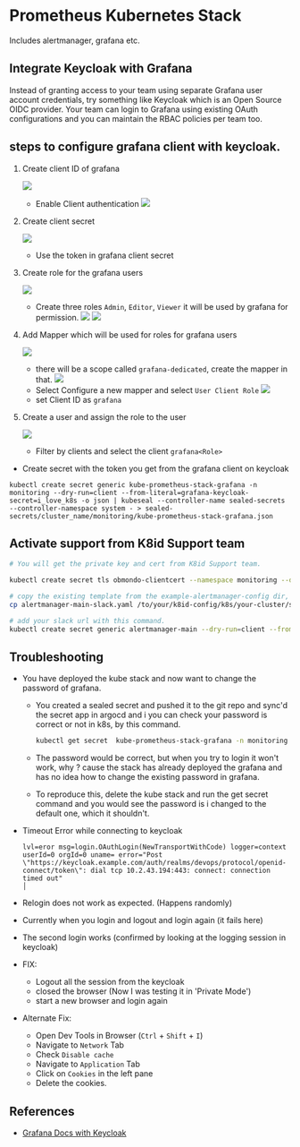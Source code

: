 # Prometheus Kubernetes Stack

Includes alertmanager, grafana etc.

## Integrate Keycloak with Grafana

Instead of granting access to your team using separate Grafana user account credentials, try something like Keycloak
which is an Open Source OIDC provider. Your team can login to Grafana using existing OAuth configurations and you can
maintain the RBAC policies per team too.

## steps to configure grafana client with keycloak.

  1. Create client ID of grafana

      ![](./img/create-client1.png)
      - Enable Client authentication
      ![](./img/create-client2.png)

  2. Create client secret

      ![](./img/create-secret.png)
      - Use the token in grafana client secret
  
  3. Create role for the grafana users
    
      ![](./img/create-role.png)
      - Create three roles `Admin`, `Editor`, `Viewer` it will be used by grafana for permission.
      ![](./img/all-roles.png)
      ![](./img/create-role-admin.png)

  4. Add Mapper which will be used for roles for grafana users
      
      ![](./img/add-mapper.png)
      - there will be a scope called `grafana-dedicated`, create the mapper in that.
      ![](./img/new-mapper.png)
      - Select Configure a new mapper and select `User Client Role`
      ![](./img/mapper-config.png)
      - set Client ID as `grafana`

  5. Create a user and assign the role to the user
  
      ![](./img/roles.png)
      - Filter by clients and select the client `grafana<Role>`
* Create secret with the token you get from the grafana client on keycloak

```console
kubectl create secret generic kube-prometheus-stack-grafana -n monitoring --dry-run=client --from-literal=grafana-keycloak-secret=i_love_k8s -o json | kubeseal --controller-name sealed-secrets --controller-namespace system - > sealed-secrets/cluster_name/monitoring/kube-prometheus-stack-grafana.json
```

  
## Activate support from K8id Support team

```bash
# You will get the private key and cert from K8id Support team.

kubectl create secret tls obmondo-clientcert --namespace monitoring --dry-run=client --key=./private.key --cert=./cert.pem --output=yaml | kubeseal --controller-namespace system --controller-name sealed-secrets --format yaml -
```

```bash
# copy the existing template from the example-alertmanager-config dir, the filename is alertmanager-main
cp alertmanager-main-slack.yaml /to/your/k8id-config/k8s/your-cluster/sealed-secret/monitoring/alertmanager-main.yaml

# add your slack url with this command.
kubectl create secret generic alertmanager-main --dry-run=client --from-literal=slack-url="https://hooks.slack.com/services/lol/my/token" -o yaml | kubeseal --controller-namespace system --controller-name sealed-secrets --format yaml --merge-into alertmanager-main.yaml
```

## Troubleshooting

* You have deployed the kube stack and now want to change the password of grafana.

  * You created a sealed secret and pushed it to the git repo and sync'd the secret app in argocd and i
    you can check your password is correct or not in k8s, by this command.

      ```bash
      kubectl get secret  kube-prometheus-stack-grafana -n monitoring -o jsonpath="{.data.admin-password}" | base64 --decode ; echo
      ```

  * The password would be correct, but when you try to login it won't work, why ? cause the stack has already
    deployed the grafana and has no idea how to change the existing password in grafana.

  * To reproduce this, delete the kube stack and run the get secret command and you would see the password is i
    changed to the default one, which it shouldn't.

* Timeout Error while connecting to keycloak

  ```raw
  lvl=eror msg=login.OAuthLogin(NewTransportWithCode) logger=context userId=0 orgId=0 uname= error="Post \"https://keycloak.example.com/auth/realms/devops/protocol/openid-connect/token\": dial tcp 10.2.43.194:443: connect: connection timed out"                                                                                    │
  ```

* Relogin does not work as expected. (Happens randomly)

* Currently when you login and logout and login again (it fails here)
* The second login works (confirmed by looking at the logging session in keycloak)
* FIX:
  * Logout all the session from the keycloak
  * closed the browser (Now I was testing it in 'Private Mode')
  * start a new browser and login again
* Alternate Fix:
  * Open Dev Tools in Browser (`Ctrl` + `Shift` + `I`)
  * Navigate to `Network` Tab
  * Check `Disable cache`
  * Navigate to `Application` Tab
  * Click on `Cookies` in the left pane
  * Delete the cookies.

## References

* [Grafana Docs with Keycloak](https://grafana.com/docs/grafana/next/setup-grafana/configure-security/configure-authentication/keycloak/)
